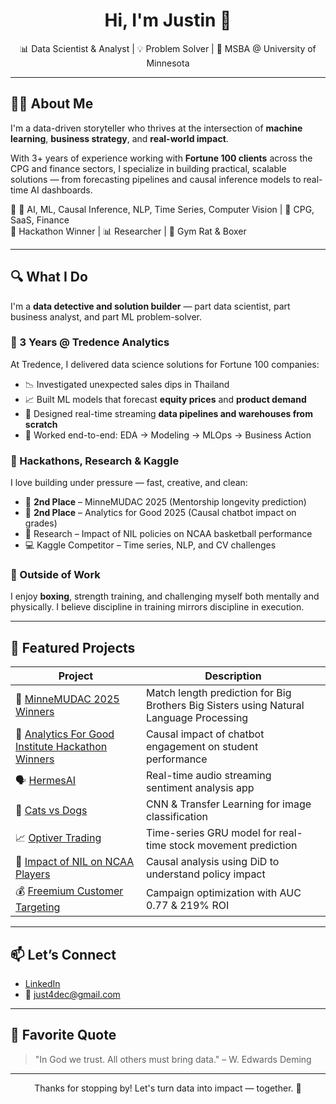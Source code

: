 <h1 align="center">Hi, I'm Justin 👋</h1>

<p align="center">
  📊 Data Scientist & Analyst | 💡 Problem Solver | 🧠 MSBA @ University of Minnesota  
</p>

---

## 👨‍💻 About Me

I'm a data-driven storyteller who thrives at the intersection of **machine learning**, **business strategy**, and **real-world impact**.

With 3+ years of experience working with **Fortune 100 clients** across the CPG and finance sectors, I specialize in building practical, scalable solutions — from forecasting pipelines and causal inference models to real-time AI dashboards.

🧠 🎯 AI, ML, Causal Inference, NLP, Time Series, Computer Vision | 💼 CPG, SaaS, Finance  
🥈 Hackathon Winner | 📊 Researcher | 🥊 Gym Rat & Boxer

---

## 🔍 What I Do

I'm a **data detective and solution builder** — part data scientist, part business analyst, and part ML problem-solver.

### 🧠 3 Years @ Tredence Analytics
At Tredence, I delivered data science solutions for Fortune 100 companies:
- 📉 Investigated unexpected sales dips in Thailand
- 📈 Built ML models that forecast **equity prices** and **product demand**
- 🔄 Designed real-time streaming **data pipelines and warehouses from scratch**
- 🤝 Worked end-to-end: EDA → Modeling → MLOps → Business Action

### 🚀 Hackathons, Research & Kaggle
I love building under pressure — fast, creative, and clean:
- 🥈 **2nd Place** – MinneMUDAC 2025 (Mentorship longevity prediction)
- 🥈 **2nd Place** – Analytics for Good 2025 (Causal chatbot impact on grades)
- 🧪 Research – Impact of NIL policies on NCAA basketball performance
- 💻 Kaggle Competitor – Time series, NLP, and CV challenges

### 💪 Outside of Work
I enjoy **boxing**, strength training, and challenging myself both mentally and physically. I believe discipline in training mirrors discipline in execution.

---

## 🚀 Featured Projects

| Project | Description |
|--------|-------------|
| 🤝 [MinneMUDAC 2025 Winners](https://github.com/blacckbeard4/minnemudac) | Match length prediction for Big Brothers Big Sisters using Natural Language Processing |
| 🧪 [Analytics For Good Institute Hackathon Winners](https://github.com/blacckbeard4/tabot_studentgradesanalysis) | Causal impact of chatbot engagement on student performance |
| 🗣️ [HermesAI](https://github.com/blacckbeard4/Hermes.ai/tree/main) | Real-time audio streaming sentiment analysis app |
| 🐶 [Cats vs Dogs](https://github.com/blacckbeard4/CatsnDogs) | CNN & Transfer Learning for image classification |
| 📈 [Optiver Trading](https://github.com/blacckbeard4/Optiver_Trading-/tree/main) | Time-series GRU model for real-time stock movement prediction |
| 🏀 [Impact of NIL on NCAA Players](https://github.com/blacckbeard4/NcaaDid) | Causal analysis using DiD to understand policy impact |
| 💰 [Freemium Customer Targeting](https://github.com/blacckbeard4/fremiumcompany) | Campaign optimization with AUC 0.77 & 219% ROI |

---

## 📫 Let’s Connect

- [LinkedIn](https://www.linkedin.com/in/justin4)  
- 📧 just4dec@gmail.com

---

## 🧠 Favorite Quote

> "In God we trust. All others must bring data." – W. Edwards Deming

---

<p align="center">Thanks for stopping by! Let's turn data into impact — together. 🚀</p>
